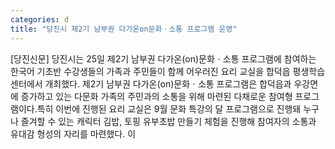 ```yaml
---
categories: d
title: "당진시 제2기 남부권 다가온on문화ㆍ소통 프로그램 운영"
---
```

[당진신문] 당진시는 25일 제2기 남부권 다가온(on)문화ㆍ소통 프로그램에 참여하는 한국어 기초반 수강생들의 가족과 주민들이 함께 어우러진 요리 교실을 합덕읍 평생학습센터에서 개최했다. 제2기 남부권 다가온(on)문화ㆍ소통 프로그램은 합덕읍과 우강면에 증가하고 있는 다문화 가족의 주민과의 소통을 위해 마련된 다채로운 참여형 프로그램이다.특히 이번에 진행된 요리 교실은 9월 문화 특강의 달 프로그램으로 진행돼 누구나 즐겨할 수 있는 캐릭터 김밥, 토핑 유부초밥 만들기 체험을 진행해 참여자의 소통과 유대감 형성의 자리를 마련했다. 이